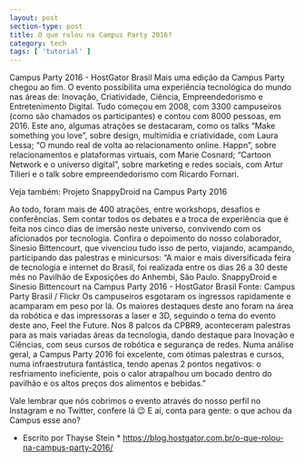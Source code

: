 ```yaml
---
layout: post
section-type: post
title: O que rolou na Campus Party 2016?
category: tech
tags: [ 'tutorial' ]
---
```


Campus Party 2016 - HostGator Brasil
Mais uma edição da Campus Party chegou ao fim. O evento possibilita uma experiência tecnológica do mundo nas áreas de: Inovação, Criatividade, Ciência, Empreendedorismo e Entretenimento Digital. Tudo começou em 2008, com 3300 campuseiros (como são chamados os participantes) e contou com 8000 pessoas, em 2016.
Este ano, algumas atrações se destacaram, como os talks “Make something you love”, sobre design, multimídia e criatividade, com Laura Lessa; “O mundo real de volta ao relacionamento online. Happn”,  sobre relacionamentos e plataformas virtuais, com Marie Cosnard; “Cartoon Network e o universo digital”, sobre marketing e redes sociais, com Artur Tilieri e o talk sobre empreendedorismo com Ricardo Fornari.
 
Veja também: Projeto SnappyDroid na Campus Party 2016
 
Ao todo, foram mais de 400 atrações, entre workshops, desafios e conferências. Sem contar todos os debates e a troca de experiência que é feita nos cinco dias de imersão neste universo, convivendo com os aficionados por tecnologia.
Confira o depoimento do nosso colaborador, Sinesio Bittencourt, que vivenciou tudo isso de perto, viajando, acampando, participando das palestras e minicursos:
“A maior e mais diversificada feira de tecnologia e internet do Brasil, foi realizada entre os dias 26 a 30 deste mês no Pavilhão de Exposições do Anhembi, São Paulo.
SnappyDroid e Sinesio Bittencourt na Campus Party 2016 - HostGator Brasil
Fonte: Campus Party Brasil / Flickr
Os campuseiros esgotaram os ingressos rapidamente e acamparam em peso por lá. Os maiores destaques deste ano foram na área da robótica e das impressoras a laser e 3D, seguindo o tema do evento deste ano, Feel the Future.
Nos 8 palcos da CPBR9, aconteceram palestras para as mais variadas áreas da tecnologia, dando destaque para Inovação e Ciências, com seus cursos de robótica e segurança de redes.
Numa análise geral, a Campus Party 2016 foi excelente, com ótimas palestras e cursos, numa infraestrutura fantástica, tendo apenas 2 pontos negativos: o resfriamento ineficiente, pois o calor atrapalhou um bocado dentro do pavilhão e os altos preços dos alimentos e bebidas.”
 
Vale lembrar que nós cobrimos o evento através do nosso perfil no Instagram e no Twitter, confere lá 😉 E aí, conta para gente: o que achou da Campus esse ano?

* Escrito por Thayse Stein *
https://blog.hostgator.com.br/o-que-rolou-na-campus-party-2016/
